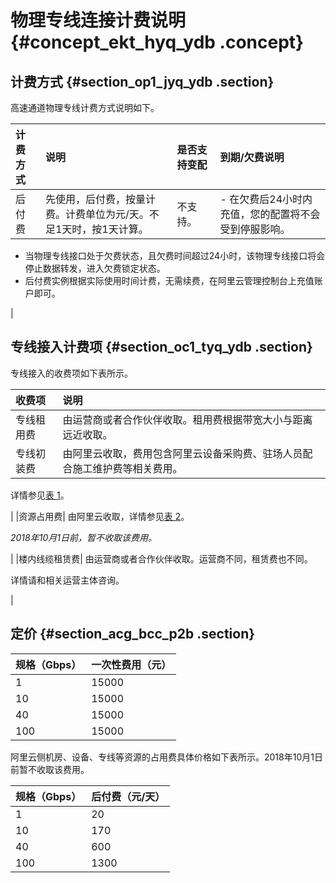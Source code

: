 # 物理专线连接计费说明 {#concept_ekt_hyq_ydb .concept}

## 计费方式 {#section_op1_jyq_ydb .section}

高速通道物理专线计费方式说明如下。

|计费方式|说明|是否支持变配|到期/欠费说明|
|:---|:-|:-----|:------|
|后付费|先使用，后付费，按量计费。计费单位为元/天。不足1天时，按1天计算。|不支持。| -   在欠费后24小时内充值，您的配置将不会受到停服影响。
-   当物理专线接口处于欠费状态，且欠费时间超过24小时，该物理专线接口将会停止数据转发，进入欠费锁定状态。
-   后付费实例根据实际使用时间计费，无需续费，在阿里云管理控制台上充值账户即可。

 |

## 专线接入计费项 {#section_oc1_tyq_ydb .section}

专线接入的收费项如下表所示。

|收费项|说明|
|:--|:-|
|专线租用费|由运营商或者合作伙伴收取。租用费根据带宽大小与距离远近收取。|
|专线初装费| 由阿里云收取，费用包含阿里云设备采购费、驻场人员配合施工维护费等相关费用。

 详情参见[表 1](#table_vr3_5dc_p2b)。

 |
|资源占用费| 由阿里云收取，详情参见[表 2](#table_ukw_xdc_p2b)。

 *2018年10月1日前，暂不收取该费用。*

 |
|楼内线缆租赁费| 由运营商或者合作伙伴收取。运营商不同，租赁费也不同。

 详情请和相关运营主体咨询。

 |

## 定价 {#section_acg_bcc_p2b .section}

|规格（Gbps）|一次性费用（元）|
|:-------|:-------|
|1|15000|
|10|15000|
|40|15000|
|100|15000|

阿里云侧机房、设备、专线等资源的占用费具体价格如下表所示。2018年10月1日前暂不收取该费用。

|规格（Gbps）|后付费（元/天）|
|:-------|:-------|
|1|20|
|10|170|
|40|600|
|100|1300|


